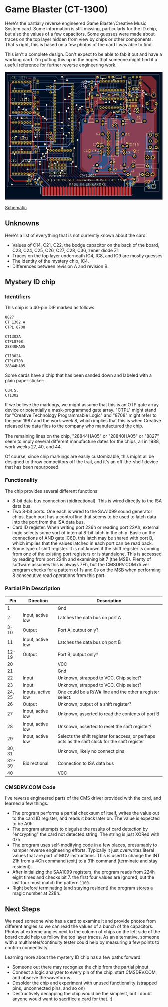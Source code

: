 # Game Blaster (CT-1300)

Here's the partially reverse engineered Game Blaster/Creative Music System card. Some information is still missing, particularly for the ID chip, but also the values of a few capacitors. Some guesses were made about traces on the top layer hidden from view by chips or other components. That's right, this is based on a few photos of the card I was able to find.

This isn't a complete design. Don't expect to be able to fab it out and have a working card. I'm putting this up in the hopes that someone might find it a useful reference for further reverse engineering work.

![Game Blaster layout photo](https://github.com/schlae/game-blaster/blob/main/GameBlaster.png)

[Schematic](https://github.com/schlae/game-blaster/blob/main/GameBlaster.pdf)


## Unknowns

Here's a list of everything that is not currently known about the card.

* Values of C14, C21, C22, the bodge capacitor on the back of the board, C23, C24, C25, C26, C27, C28, C36, zener diode Z1
* Traces on the top layer underneath IC4, IC8, and IC9 are mostly guesses
* The identity of the mystery chip, IC4.
* Differences between revision A and revision B.

## Mystery ID chip

### Identifiers

This chip is a 40-pin DIP marked as follows:

```
8827
CT 1302 A
CTPL 8708
```

```
CT1302A
CTPL8708
28840HA05
```

```
CT1302A
CTPL8708
28844HA05
```

Some cards have a chip that has been sanded down and labeled with a plain paper sticker:

```
C.M.S.
CT1302
```

If we believe the markings, we might assume that this is an OTP gate array device or potentially a mask-programmed gate array. "CTPL" might stand for "Creative Technology Programmable Logic" and "8708" might refer to the year 1987 and the work week 8, which implies that this is when Creative released the data files to the company who manufactured the chip.

The remaining lines on the chip, "28844HA05" or "28840HA05" or "8827" seem to imply several different manufacture dates for the chips, all in 1988, work weeks 27, 40, and 44.

Of course, since chip markings are easily customizable, this might all be designed to throw competitors off the trail, and it's an off-the-shelf device that has been repurposed.

### Functionality

The chip provides several different functions:

* 8-bit data bus connection (bidirectional). This is wired directly to the ISA data bus.
* Two 8-bit ports. One each is wired to the SAA1099 sound generator chips. Each port has a control line that seems to be used to latch data into the port from the ISA data bus.
* Card ID register. When writing port 226h or reading port 22Ah, external logic selects some sort of internal 8-bit latch in the chip. Basic on the connections of AND gate IC8D, this latch may be shared with port B, which implies that the values latched in each port can be read back.
* Some type of shift register. It is not known if the shift register is coming from one of the existing port registers or is standalone. This is accessed by reading from port 224h and examining bit 7 (the MSB). Plenty of software assumes this is always 7Fh, but the CMSDRV.COM driver program checks for a pattern of 1s and 0s on the MSB when performing 8 consecutive read operations from this port.

### Partial Pin Description

| Pin | Direction | Description |
|-----|-----------|-------------|
| 1   |           | Gnd         |
| 2   | Input, active low | Latches the data bus on port A |
| 3-10 | Output   | Port A, output only? |
| 11 | Input, active low | Latches the data bus on port B |
| 12-19 | Output  | Port B, output only? |
| 20 | | VCC |
| 21 | | Gnd |
| 22 | Input | Unknown, strapped to VCC. Chip select? |
| 23 | Input | Unknown, strapped to VCC. Chip select? |
| 24, 25 | Inputs, active low | One could be a R\/W# line and the other a register select. | 
| 26 | Output | Unknown, output of a shift register? |
| 27 | Input, active low | Unknown, asserted to read the contents of port B |
| 28 | Input, active low | Unknown, asserted to reset the shift register? |
| 29 | Input, active low | Selects the shift register for access, or perhaps acts as the shift clock for the shift register |
| 30, 31 | | Unknown, likely no connect pins |
| 32-39 | Bidirectional | Connection to ISA data bus |
| 40 | | VCC

### CMSDRV.COM Code

I've reverse engineered parts of the CMS driver provided with the card, and learned a few things.

* The program performs a partial checksum of itself, writes the value out to the card ID register, and reads it back later on. The value is expected to be A0h.
* The program attempts to disguise the results of card detection by "encrypting" the card not detected string. The string is just XORed with 07h.
* The program uses self-modifying code in a few places, presumably to hamper reverse engineering efforts. Typically it just overwrites literal values that are part of MOV instructions. This is used to change the INT 21h from a 4Ch command (exit) to a 31h command (terminate and stay resident).
* After initializing the SAA1099 registers, the program reads from 224h eight times and checks bit 7. the first four values are ignored, but the last four must match the pattern `1100`.
* Right before terminating (and staying resident) the program stores a magic number at 228h.

## Next Steps

We need someone who has a card to examine it and provide photos from different angles so we can read the values of a bunch of the capacitors. Photos at extreme angles next to the column of chips on the left side of the board could help us follow the top layer traces. As an alternative, someone with a multimeter/continuity tester could help by measuring a few points to confirm connectivity.

Learning more about the mystery ID chip has a few paths forward:
* Someone out there may recognize the chip from the partial pinout
* Connect a logic analyzer to every pin of the chip, start CMSDRV.COM, and observe the waveforms
* Desolder the chip and experiment with unused functionality (strapped pins, unconnected pins, and so on)
* Destructively decapping the chip would be the simplest, but I doubt anyone would want to sacrifice a card for that. :)


